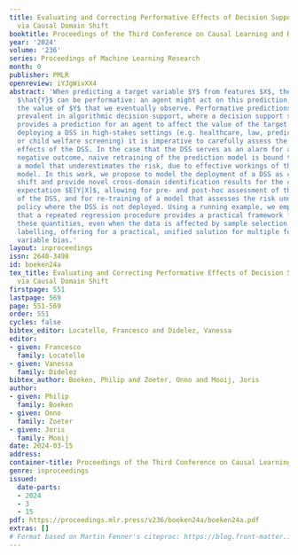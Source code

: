 ```yaml
---
title: Evaluating and Correcting Performative Effects of Decision Support Systems
  via Causal Domain Shift
booktitle: Proceedings of the Third Conference on Causal Learning and Reasoning
year: '2024'
volume: '236'
series: Proceedings of Machine Learning Research
month: 0
publisher: PMLR
openreview: iYJgWivXX4
abstract: 'When predicting a target variable $Y$ from features $X$, the prediction
  $\hat{Y}$ can be performative: an agent might act on this prediction, affecting
  the value of $Y$ that we eventually observe. Performative predictions are deliberately
  prevalent in algorithmic decision support, where a decision support system (DSS)
  provides a prediction for an agent to affect the value of the target variable. When
  deploying a DSS in high-stakes settings (e.g. healthcare, law, predictive policing,
  or child welfare screening) it is imperative to carefully assess the performative
  effects of the DSS. In the case that the DSS serves as an alarm for a predicted
  negative outcome, naive retraining of the prediction model is bound to result in
  a model that underestimates the risk, due to effective workings of the previous
  model. In this work, we propose to model the deployment of a DSS as causal domain
  shift and provide novel cross-domain identification results for the conditional
  expectation $E[Y|X]$, allowing for pre- and post-hoc assessment of the deployment
  of the DSS, and for re-training of a model that assesses the risk under a baseline
  policy where the DSS is not deployed. Using a running example, we empirically show
  that a repeated regression procedure provides a practical framework for estimating
  these quantities, even when the data is affected by sample selection bias and selective
  labelling, offering for a practical, unified solution for multiple forms of target
  variable bias.'
layout: inproceedings
issn: 2640-3498
id: boeken24a
tex_title: Evaluating and Correcting Performative Effects of Decision Support Systems
  via Causal Domain Shift
firstpage: 551
lastpage: 569
page: 551-569
order: 551
cycles: false
bibtex_editor: Locatello, Francesco and Didelez, Vanessa
editor:
- given: Francesco
  family: Locatello
- given: Vanessa
  family: Didelez
bibtex_author: Boeken, Philip and Zoeter, Onno and Mooij, Joris
author:
- given: Philip
  family: Boeken
- given: Onno
  family: Zoeter
- given: Joris
  family: Mooij
date: 2024-03-15
address:
container-title: Proceedings of the Third Conference on Causal Learning and Reasoning
genre: inproceedings
issued:
  date-parts:
  - 2024
  - 3
  - 15
pdf: https://proceedings.mlr.press/v236/boeken24a/boeken24a.pdf
extras: []
# Format based on Martin Fenner's citeproc: https://blog.front-matter.io/posts/citeproc-yaml-for-bibliographies/
---
```

